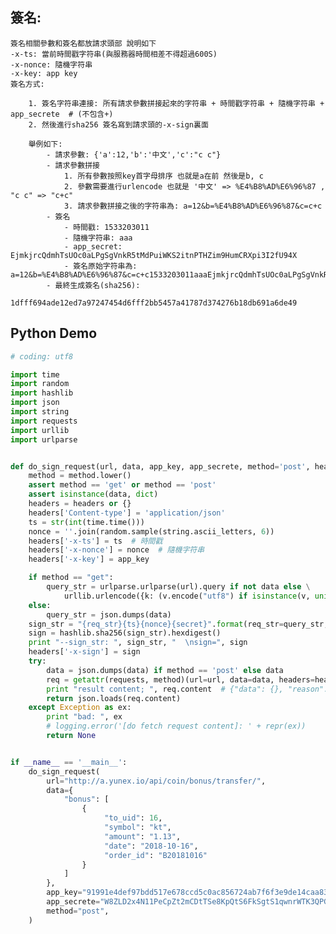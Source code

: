 ## 簽名:

    簽名相關參數和簽名都放請求頭部 說明如下
    -x-ts: 當前時間戳字符串(與服務器時間相差不得超過600S)
    -x-nonce: 隨機字符串
    -x-key: app key
    簽名方式:

        1. 簽名字符串連接: 所有請求參數拼接起來的字符串 + 時間戳字符串 + 隨機字符串 + app_secrete  # (不包含+)
        2. 然後進行sha256 簽名寫到請求頭的-x-sign裏面

        舉例如下:
            - 請求參數: {'a':12,'b':'中文','c':"c c"}
            - 請求參數拼接
                1. 所有參數按照key首字母排序 也就是a在前 然後是b, c
                2. 參數需要進行urlencode 也就是 '中文' => %E4%B8%AD%E6%96%87 , "c c" => "c+c"
                3. 請求參數拼接之後的字符串為: a=12&b=%E4%B8%AD%E6%96%87&c=c+c
            - 簽名
                - 時間戳: 1533203011
                - 隨機字符串: aaa
                - app_secret: EjmkjrcQdmhTsUOc0aLPgSgVnkR5tMdPuiWKS2itnPTHZim9HumCRXpi3I2fU94X
                - 簽名原始字符串為: a=12&b=%E4%B8%AD%E6%96%87&c=c+c1533203011aaaEjmkjrcQdmhTsUOc0aLPgSgVnkR5tMdPuiWKS2itnPTHZim9HumCRXpi3I2fU94X
            - 最終生成簽名(sha256):
                1dfff694ade12ed7a97247454d6fff2bb5457a41787d374276b18db691a6de49

## Python Demo

```python
# coding: utf8

import time
import random
import hashlib
import json
import string
import requests
import urllib
import urlparse


def do_sign_request(url, data, app_key, app_secrete, method='post', headers=None):
    method = method.lower()
    assert method == 'get' or method == 'post'
    assert isinstance(data, dict)
    headers = headers or {}
    headers['Content-type'] = 'application/json'
    ts = str(int(time.time()))
    nonce = ''.join(random.sample(string.ascii_letters, 6))
    headers['-x-ts'] = ts  # 時間戳
    headers['-x-nonce'] = nonce  # 隨機字符串
    headers['-x-key'] = app_key

    if method == "get":
        query_str = urlparse.urlparse(url).query if not data else \
            urllib.urlencode({k: (v.encode("utf8") if isinstance(v, unicode) else v) for k, v in data.items()})
    else:
        query_str = json.dumps(data)
    sign_str = "{req_str}{ts}{nonce}{secret}".format(req_str=query_str, ts=ts, nonce=nonce, secret=app_secrete)
    sign = hashlib.sha256(sign_str).hexdigest()
    print "--sign_str: ", sign_str, "  \nsign=", sign
    headers['-x-sign'] = sign
    try:
        data = json.dumps(data) if method == 'post' else data
        req = getattr(requests, method)(url=url, data=data, headers=headers, timeout=3)
        print "result content; ", req.content  # {"data": {}, "reason": "", "ok": true}  # ok=true表示請求成功
        return json.loads(req.content)
    except Exception as ex:
        print "bad: ", ex
        # logging.error('[do fetch request content]: ' + repr(ex))
        return None


if __name__ == '__main__':
    do_sign_request(
        url="http://a.yunex.io/api/coin/bonus/transfer/",
        data={
            "bonus": [
                {
                     "to_uid": 16,
                     "symbol": "kt",
                     "amount": "1.13",
                     "date": "2018-10-16",
                     "order_id": "B20181016"
                }
            ]
        },
        app_key="91991e4def97bdd517e678ccd5c0ac856724ab7f6f3e9de14caa8325df51cccf",
        app_secrete="W8ZLD2x4N11PeCpZt2mCDtTSe8KpQtS6FkSgtS1qwnrWTK3QPGIDfpYEW061UlEe",
        method="post",
    )
```

